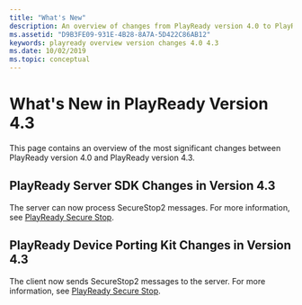 ```yaml
---
title: "What's New"
description: An overview of changes from PlayReady version 4.0 to PlayReady version 4.3
ms.assetid: "D9B3FE09-931E-4B28-8A7A-5D422C86AB12"
keywords: playready overview version changes 4.0 4.3
ms.date: 10/02/2019
ms.topic: conceptual
---
```


# What's New in PlayReady Version 4.3

This page contains an overview of the most significant changes between PlayReady version 4.0 and PlayReady version 4.3.


## PlayReady Server SDK Changes in Version 4.3

The server can now process SecureStop2 messages.  For more information, see [PlayReady Secure Stop](../../Features/secure-stop-pk.md).


## PlayReady Device Porting Kit Changes in Version 4.3

The client now sends SecureStop2 messages to the server.  For more information, see [PlayReady Secure Stop](../../Features/secure-stop-pk.md).

